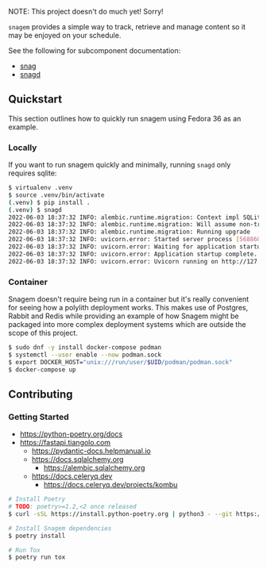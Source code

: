 NOTE: This project doesn't do much yet! Sorry!

`snagem` provides a simple way to track, retrieve and manage content so it may be enjoyed on your
schedule.

See the following for subcomponent documentation:

-   [snag](./snag/README.md)
-   [snagd](./snagd/README.md)

## Quickstart

This section outlines how to quickly run snagem using Fedora 36 as an example.

### Locally

If you want to run snagem quickly and minimally, running `snagd` only requires sqlite:

```sh
$ virtualenv .venv
$ source .venv/bin/activate
(.venv) $ pip install .
(.venv) $ snagd
2022-06-03 18:37:32 INFO: alembic.runtime.migration: Context impl SQLiteImpl.
2022-06-03 18:37:32 INFO: alembic.runtime.migration: Will assume non-transactional DDL.
2022-06-03 18:37:32 INFO: alembic.runtime.migration: Running upgrade  -> 8cc1e0b83c3b
2022-06-03 18:37:32 INFO: uvicorn.error: Started server process [568860]
2022-06-03 18:37:32 INFO: uvicorn.error: Waiting for application startup.
2022-06-03 18:37:32 INFO: uvicorn.error: Application startup complete.
2022-06-03 18:37:32 INFO: uvicorn.error: Uvicorn running on http://127.0.0.1:5150 (Press CTRL+C to quit)
```

### Container

Snagem doesn't require being run in a container but it's really convenient for seeing how a
polylith deployment works. This makes use of Postgres, Rabbit and Redis while providing an example
of how Snagem might be packaged into more complex deployment systems which are outside the scope
of this project.

```sh
$ sudo dnf -y install docker-compose podman
$ systemctl --user enable --now podman.sock
$ export DOCKER_HOST="unix:///run/user/$UID/podman/podman.sock"
$ docker-compose up
```

## Contributing

### Getting Started

-   https://python-poetry.org/docs
-   https://fastapi.tiangolo.com
    -   https://pydantic-docs.helpmanual.io
    -   https://docs.sqlalchemy.org
        -   https://alembic.sqlalchemy.org
    -   https://docs.celeryq.dev
        -   https://docs.celeryq.dev/projects/kombu

```sh
# Install Poetry
# TODO: poetry>=1.2,<2 once released
$ curl -sSL https://install.python-poetry.org | python3 - --git https://github.com/python-poetry/poetry.git@ac49097

# Install Snagem dependencies
$ poetry install

# Run Tox
$ poetry run tox
```
